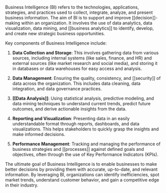 Business Intelligence (BI) refers to the technologies, applications, strategies, and practices used to collect, integrate, analyze, and present business information. The aim of BI is to support and improve [[decision]]-making within an organization. It involves the use of data analytics, data visualization, data mining, and [[business analytics]] to identify, develop, and create new strategic business opportunities.

Key components of Business Intelligence include:

1. **Data Collection and Storage**: This involves gathering data from various sources, including internal systems (like sales, finance, and HR) and external sources (like market research and social media), and storing it in databases or data warehouses for easy access and analysis.

2. **Data Management**: Ensuring the quality, consistency, and [[security]] of data across the organization. This includes data cleaning, data integration, and data governance practices.

3. **[[Data Analysis]]**: Using statistical analysis, predictive modeling, and data mining techniques to understand current trends, predict future outcomes, and derive actionable insights from the data.

4. **Reporting and Visualization**: Presenting data in an easily understandable format through reports, dashboards, and data visualizations. This helps stakeholders to quickly grasp the insights and make informed decisions.

5. **Performance Management**: Tracking and managing the performance of business strategies and [[processes]] against defined goals and objectives, often through the use of Key Performance Indicators (KPIs).

The ultimate goal of Business Intelligence is to enable businesses to make better decisions by providing them with accurate, up-to-date, and relevant information. By leveraging BI, organizations can identify inefficiencies, spot market trends, understand customer behavior, and gain a competitive edge in their industry.